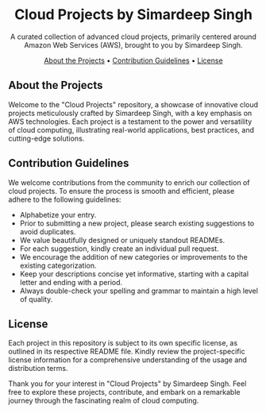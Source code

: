 <h1 align="center">Cloud Projects by Simardeep Singh</h1>

<p align="center">
  A curated collection of advanced cloud projects, primarily centered around Amazon Web Services (AWS), brought to you by Simardeep Singh.
</p>

<p align="center">
  <a href="#about-the-projects">About the Projects</a> •
  <a href="#contribution-guidelines">Contribution Guidelines</a> •
  <a href="#license">License</a>
</p>

## About the Projects

Welcome to the "Cloud Projects" repository, a showcase of innovative cloud projects meticulously crafted by Simardeep Singh, with a key emphasis on AWS technologies. Each project is a testament to the power and versatility of cloud computing, illustrating real-world applications, best practices, and cutting-edge solutions.

## Contribution Guidelines

We welcome contributions from the community to enrich our collection of cloud projects. To ensure the process is smooth and efficient, please adhere to the following guidelines:

- Alphabetize your entry.
- Prior to submitting a new project, please search existing suggestions to avoid duplicates.
- We value beautifully designed or uniquely standout READMEs.
- For each suggestion, kindly create an individual pull request.
- We encourage the addition of new categories or improvements to the existing categorization.
- Keep your descriptions concise yet informative, starting with a capital letter and ending with a period.
- Always double-check your spelling and grammar to maintain a high level of quality.

## License

Each project in this repository is subject to its own specific license, as outlined in its respective README file. Kindly review the project-specific license information for a comprehensive understanding of the usage and distribution terms.

Thank you for your interest in "Cloud Projects" by Simardeep Singh. Feel free to explore these projects, contribute, and embark on a remarkable journey through the fascinating realm of cloud computing.